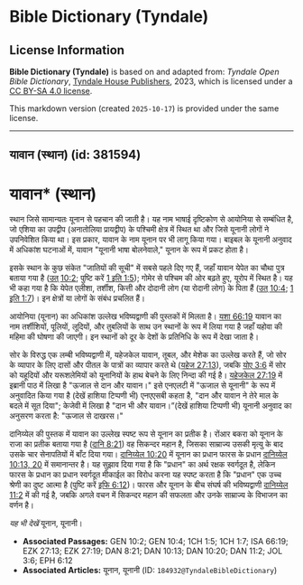 # Bible Dictionary (Tyndale)

## License Information

**Bible Dictionary (Tyndale)** is based on and adapted from: _Tyndale Open Bible Dictionary_, [Tyndale House Publishers](https://tyndaleopenresources.com/), 2023, which is licensed under a [CC BY-SA 4.0 license](https://creativecommons.org/licenses/by-sa/4.0/legalcode.en).

This markdown version (created `2025-10-17`) is provided under the same license.



--------------------------------

## यावान (स्थान) (id: 381594)

यावान\* (स्थान)
===============

स्थान जिसे सामान्यतः यूनान से पहचान की जाती है। यह नाम भाषाई दृष्टिकोण से आयोनिया से सम्बंधित है, जो एशिया का उपद्वीप (अनातोलिया प्रायद्वीप) के पश्चिमी क्षेत्र में स्थित था और जिसे यूनानी लोगों ने उपनिवेशित किया था। इस प्रकार, यावान के नाम यूनान पर भी लागू किया गया। बाइबल के यूनानी अनुवाद में अधिकांश घटनाओं में, यावान "यूनानी भाषा बोलनेवाले," यूनान के रूप में प्रकट होता है।

इसके स्थान के कुछ संकेत "जातियों की सूची" में सबसे पहले दिए गए हैं, जहाँ यावान येपेत का चौथा पुत्र बताया गया है ([उत् 10:2](https://ref.ly/Gen10:2); पुष्टि करें [1 इति 1:5](https://ref.ly/1Chr1:5)); गोमेर से पश्चिम की ओर बढ़ते हुए, यूरोप में स्थित है। यह भी कहा गया है कि येपेत एलीशा, तर्शीश, कित्ती और दोदानी लोग (या रोदानी लोग) के पिता हैं ([उत् 10:4](https://ref.ly/Gen10:4); [1 इति 1:7](https://ref.ly/1Chr1:7))। इन क्षेत्रों या लोगों के संबंध प्रचलित हैं।

आयोनिया (यूनान) का अधिकांश उल्लेख भविष्यद्वाणी की पुस्तकों में मिलता है। [यशा 66:19](https://ref.ly/Isa66:19) यावान का नाम तर्शीशियों, पूलियों, लूदियों, और तुबलियों के साथ उन स्थानों के रूप में लिया गया है जहाँ यहोवा की महिमा की घोषणा की जाएगी। इन स्थानों को दूर के देशों के प्रतिनिधि के रूप में देखा जाता है।

सोर के विरुद्ध एक लम्बी भविष्यद्वाणी में, यहेजकेल यावान, तूबल, और मेशेक का उल्लेख करते हैं, जो सोर के व्यापार के लिए दासों और पीतल के पात्रों का व्यापार करते थे ([यहेज 27:13](https://ref.ly/Ezek27:13)), जबकि [योए 3:6](https://ref.ly/Joel3:6) में सोर को यहूदियों और यरूशलेमियों को यूनानियों के हाथ बेचने के लिए निन्दा की गई है। [यहेजकेल 27:19](https://ref.ly/Ezek27:19) में इब्रानी पाठ में लिखा है "ऊजाल से दान और यावान।" इसे एनएलटी में "ऊजाल से यूनानी" के रूप में अनुवादित किया गया है (देखें हाशिया टिप्पणी भी) एनएएसबी कहता है, "दान और यावान ने तेरे माल के बदले में सूत दिया"; केजेवी में लिखा है "दान भी और यावान।”(देखें हाशिया टिप्पणी भी) यूनानी अनुवाद का अनुसरण करता है: "ऊजाल से दाखरस।"

दानिय्येल की पुस्तक में यावान का उल्लेख स्पष्ट रूप से यूनान का प्रतीक है। रोंआर बकरा को यूनान के राजा का प्रतीक बताया गया है ([दानि 8:21](https://ref.ly/Dan8:21)) वह सिकन्दर महान है, जिसका साम्राज्य उसकी मृत्यु के बाद उसके चार सेनापतियों में बाँट दिया गया। [दानिय्येल 10:20](https://ref.ly/Dan10:20) में यूनान का प्रधान फारस के प्रधान [दानिय्येल](https://ref.ly/Dan10:20) [10:13, 20](https://ref.ly/Dan10:13,Dan10:20) में समानान्तर है। यह सुझाव दिया गया है कि "प्रधान" का अर्थ रक्षक स्वर्गदूत है, लेकिन फारस के प्रधान का प्रधान स्वर्गदूत मीकाईल का विरोध करना यह स्पष्ट करता है कि "प्रधान" एक उच्च श्रेणी का दुष्ट आत्मा है (पुष्टि करें [इफि 6:12](https://ref.ly/Eph6:12))। फारस और यूनान के बीच संघर्ष की भविष्यद्वाणी [दानिय्येल](https://ref.ly/Dan10:20) [11:2](https://ref.ly/Dan11:2) में की गई है, जबकि अगले वचन में सिकन्दर महान की सफलता और उनके साम्राज्य के विभाजन का वर्णन है।

*यह भी देखें* यूनान, यूनानी। 

* **Associated Passages:** GEN 10:2; GEN 10:4; 1CH 1:5; 1CH 1:7; ISA 66:19; EZK 27:13; EZK 27:19; DAN 8:21; DAN 10:13; DAN 10:20; DAN 11:2; JOL 3:6; EPH 6:12
* **Associated Articles:** यूनान, यूनानी  (ID: `184932@TyndaleBibleDictionary`)

